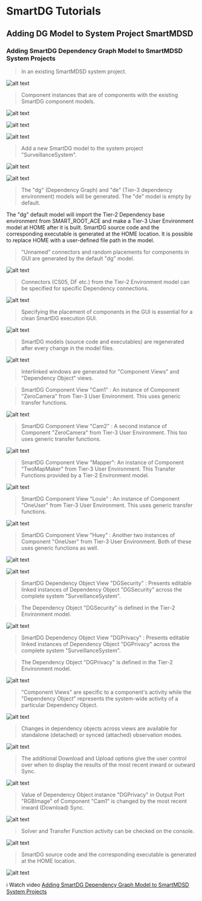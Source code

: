 # SmartDG Tutorials
## Adding DG Model to System Project SmartMDSD


### Adding SmartDG Dependency Graph Model to SmartMDSD System Projects

> In an existing SmartMDSD system project.

![alt text](Adding_DG_Model_to_System_Project_SmartMDSD_A1.png)

> Component instances that are of components with the existing SmartDG component models.

![alt text](Adding_DG_Model_to_System_Project_SmartMDSD_A2.png)

![alt text](Adding_DG_Model_to_System_Project_SmartMDSD_A3.png)

![alt text](Adding_DG_Model_to_System_Project_SmartMDSD_A4.png)

> Add a new SmartDG model to the system project "SurveillanceSystem".

![alt text](Adding_DG_Model_to_System_Project_SmartMDSD_A5.png)

![alt text](Adding_DG_Model_to_System_Project_SmartMDSD_A6.png)

> The "dg" (Dependency Graph) and "de" (Tier-3 dependency environment) models will be generated. The "de" model is empty by default.

The "dg" default model will import the Tier-2 Dependency base environment from SMART_ROOT_ACE and make a Tier-3 User Environment model at HOME after it is built. SmartDG source code and the corresponding executable is generated at the HOME location. It is possible to replace HOME with a user-defined file path in the model. 

> "Unnamed" connectors and random placements for components in GUI are generated by the default "dg" model.

![alt text](Adding_DG_Model_to_System_Project_SmartMDSD_A7.png)

> Connectors (CS05, DF etc.) from the Tier-2 Environment model can be specified for specific Dependency connections.

![alt text](Adding_DG_Model_to_System_Project_SmartMDSD_A8.png)

> Specifying the placement of components in the GUI is essential for a clean SmartDG execution GUI.

![alt text](Adding_DG_Model_to_System_Project_SmartMDSD_A9.png)

> SmartDG models (source code and executables) are regenerated after every change in the model files.

![alt text](Adding_DG_Model_to_System_Project_SmartMDSD_A10.png)

> Interlinked windows are generated for "Component Views" and "Dependency Object" views.

> SmartDG Component View "Cam1" : An instance of Component "ZeroCamera" from Tier-3 User Environment. This uses generic transfer functions.

![alt text](Adding_DG_Model_to_System_Project_SmartMDSD_A11.png)

> SmartDG Component View "Cam2" : A second instance of Component "ZeroCamera" from Tier-3 User Environment. This too uses generic transfer functions.

![alt text](Adding_DG_Model_to_System_Project_SmartMDSD_A12.png)

> SmartDG Component View "Mapper":  An instance of Component "TwoMapMaker" from Tier-3 User Environment. This Transfer Functions provided by a Tier-2 Environment model.

![alt text](Adding_DG_Model_to_System_Project_SmartMDSD_A13.png)

> SmartDG Component View "Louie" : An instance of Component "OneUser" from Tier-3 User Environment. This uses generic transfer functions.

![alt text](Adding_DG_Model_to_System_Project_SmartMDSD_A14.png)

> SmartDG Component View "Huey" : Another two instances of Component "OneUser" from Tier-3 User Environment. Both of these uses generic functions as well.

![alt text](Adding_DG_Model_to_System_Project_SmartMDSD_A15.png)

![alt text](Adding_DG_Model_to_System_Project_SmartMDSD_A16.png)

> SmartDG Dependency Object View "DGSecurity" : Presents editable linked instances of Dependency Object "DGSecurity" across the complete system "SurveillanceSystem".

> The Dependency Object "DGSecurity" is defined in the Tier-2 Environment model.

![alt text](Adding_DG_Model_to_System_Project_SmartMDSD_A17.png)

> SmartDG Dependency Object View "DGPrivacy" : Presents editable linked instances of Dependency Object "DGPrivacy" across the complete system "SurveillanceSystem".

> The Dependency Object "DGPrivacy" is defined in the Tier-2 Environment model.

![alt text](Adding_DG_Model_to_System_Project_SmartMDSD_A18.png)

> "Component Views" are specific to a component's activity while the "Dependency Object" represents the system-wide activity of a particular Dependency Object.

![alt text](Adding_DG_Model_to_System_Project_SmartMDSD_A19.png)

> Changes in dependency objects across views are available for standalone (detached) or synced (attached) observation modes.

![alt text](Adding_DG_Model_to_System_Project_SmartMDSD_A20.png)

> The additional Download and Upload options give the user control over when to display the results of the most recent inward or outward Sync.

![alt text](Adding_DG_Model_to_System_Project_SmartMDSD_A21.png)

> Value of Dependency Object instance "DGPrivacy" in Output Port "RGBImage" of Component "Cam1" is changed by the most recent inward (Download) Sync.

![alt text](Adding_DG_Model_to_System_Project_SmartMDSD_A22.png)

> Solver and Transfer Function activity can be checked on the console.

![alt text](Adding_DG_Model_to_System_Project_SmartMDSD_A23.png)

> SmartDG source code and the corresponding executable is generated at the HOME location.

![alt text](Adding_DG_Model_to_System_Project_SmartMDSD_A24.png)

:information_source: Watch video [Adding SmartDG Dependency Graph Model to SmartMDSD System Projects](Adding_DG_Model_to_System_Project_SmartMDSD_A25.mp4)

